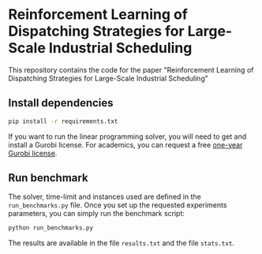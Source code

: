 # Reinforcement Learning of Dispatching Strategies for Large-Scale Industrial Scheduling

This repository contains the code for the paper "Reinforcement Learning of Dispatching Strategies for Large-Scale Industrial Scheduling"

## Install dependencies

```bash
pip install -r requirements.txt
```

If you want to run the linear programming solver, you will need to get and install a Gurobi license.
For academics, you can request a free [one-year Gurobi license](https://www.gurobi.com/academia/academic-program-and-licenses/).

## Run benchmark

The solver, time-limit and instances used are defined in the `run_benchmarks.py` file.
Once you set up the requested experiments parameters, you can simply run the benchmark script:

```bash
python run_benchmarks.py
```

The results are available in the file `results.txt` and the file `stats.txt`.
